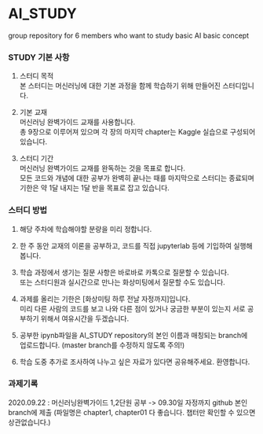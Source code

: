 # AI_STUDY
group repository for 6 members who want to study basic AI basic concept

### STUDY 기본 사항
1. 스터디 목적  
본 스터디는 머신러닝에 대한 기본 과정을 함께 학습하기 위해 만들어진 스터디입니다.  
  
2. 기본 교재  
머신러닝 완벽가이드 교재를 사용합니다.  
총 9장으로 이루어져 있으며 각 장의 마지막 chapter는 Kaggle 실습으로 구성되어있습니다.  
  
3. 스터디 기간  
머신러닝 완벽가이드 교재를 완독하는 것을 목표로 합니다.  
모든 코드와 개념에 대한 공부가 완벽히 끝나는 때를 마지막으로 스터디는 종료되며  
기한은 약 1달 내지는 1달 반을 목표로 잡고 있습니다.  
  
### 스터디 방법  
1. 해당 주차에 학습해야할 분량을 미리 정합니다.  
  
2. 한 주 동안 교재의 이론을 공부하고, 코드를 직접 jupyterlab 등에 기입하여 실행해봅니다.  
  
3. 학습 과정에서 생기는 질문 사항은 바로바로 카톡으로 질문할 수 있습니다.  
  또는 스터디원과 실시간으로 만나는 화상미팅에서 질문할 수도 있습니다.  
  
4. 과제를 올리는 기한은 [화상미팅 하루 전날 자정까지]입니다.  
  미리 다른 사람의 코드를 보고 나와 다른 점이 있거나 궁금한 부분이 있는지 서로 공부하기 위해서 여유시간을 두겠습니다.  
  
5. 공부한 ipynb파일을 AI_STUDY repository의 본인 이름과 매칭되는 branch에 업로드합니다. (master branch를 수정하지 않도록 주의!)  
  
6. 학습 도중 추가로 조사하여 나누고 싶은 자료가 있다면 공유해주세요. 환영합니다.  
  
### 과제기록
2020.09.22 : 머신러닝완벽가이드 1,2단원 공부 -> 09.30일 자정까지 github 본인 branch에 제출
(파일명은 chapter1, chapter01 다 좋습니다. 챕터만 확인할 수 있으면 상관없습니다.)
